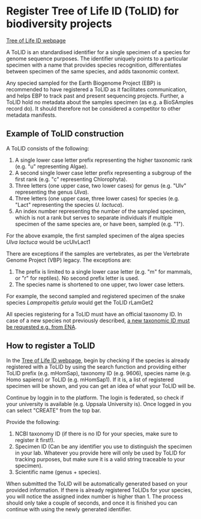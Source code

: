 # Register Tree of Life ID (ToLID) for biodiversity projects

[Tree of Life ID webpage](https://id.tol.sanger.ac.uk/)

A ToLID is an standardised identifier for a single specimen of a species for genome sequence purposes. The identifier uniquely points to a particular specimen with a name that provides species recognition, differentiates between specimen of the same species, and adds taxonomic context.

Any specied sampled for the Earth Biogenome Project (EBP) is recommended to have registered a ToLID as it facilitates communication, and helps EBP to track past and present sequencing projects. Further, a ToLID hold no metadata about the samples specimen (as e.g. a BioSAmples record do). It should therefore not be considered a competitor to other metadata manifests.

## Example of ToLID construction
A ToLID consists of the following:

1. A single lower case letter prefix representing the higher taxonomic rank (e.g. "u" representing Algae).
2. A second single lower case letter prefix representing a subgroup of the first rank (e.g. "c" representing Chlorophyta).
3. Three letters (one upper case, two lower cases) for genus (e.g. "Ulv" representing the genus *Ulva*).
4. Three letters (one upper case, three lower cases) for species (e.g. "Lact" representing the species *U. lactuca*).
5. An index number representing the number of the sampled specimen, which is not a rank but serves to separate individuals if multiple specimen of the same species are, or have been, sampled (e.g. "1").

For the above example, the first sampled specimen of the algea species *Ulva lactuca* would be ucUlvLact1
  
There are exceptions if the samples are vertebrates, as per the Vertebrate Genome Project (VBP) legacy. The exceptions are:

1. The prefix is limited to a single lower case letter (e.g. "m" for mammals, or "r" for reptiles). No second prefix letter is used.
2. The species name is shortened to one upper, two lower case letters.

For example, the second sampled and registered specimen of the snake species *Lampropeltis getula* would get the ToLID rLamGet2

All species registering for a ToLID must have an official taxonomy ID. In case of a new species not previously described, [a new taxonomic ID must be requested e.g. from ENA](https://ena-docs.readthedocs.io/en/latest/faq/taxonomy_requests.html). 

## How to register a ToLID
In the [Tree of Life ID webpage](https://id.tol.sanger.ac.uk/), begin by checking if the species is already registered with a ToLID by using the search function and providing either ToLID prefix (e.g. mHomSap), taxonomy ID (e.g. 9606), species name (e.g. Homo sapiens) or ToLID (e.g. mHomSap1). If it is, a list of registered specimen will be shown, and you can get an idea of what your ToLID will be.

Continue by loggin in to the platform. The login is federated, so check if your university is available (e.g. Uppsala University is). Once logged in you can select "CREATE" from the top bar.

Provide the following:
1. NCBI taxonomy ID (if there is no ID for your species, make sure to register it first!).
2. Specimen ID (Can be any identifier you use to distinguish the specimen in your lab. Whatever you provide here will only be used by ToLID for tracking purposes, but make sure it is a valid string traceable to your specimen).
3. Scientific name (genus + species).

When submitted the ToLID will be automatically generated based on your provided information. If there is already registered ToLIDs for your species, you will notice the assigned index number is higher than 1. The process should only take a couple of seconds, and once it is finished you can continue with using the newly generated identifier.
